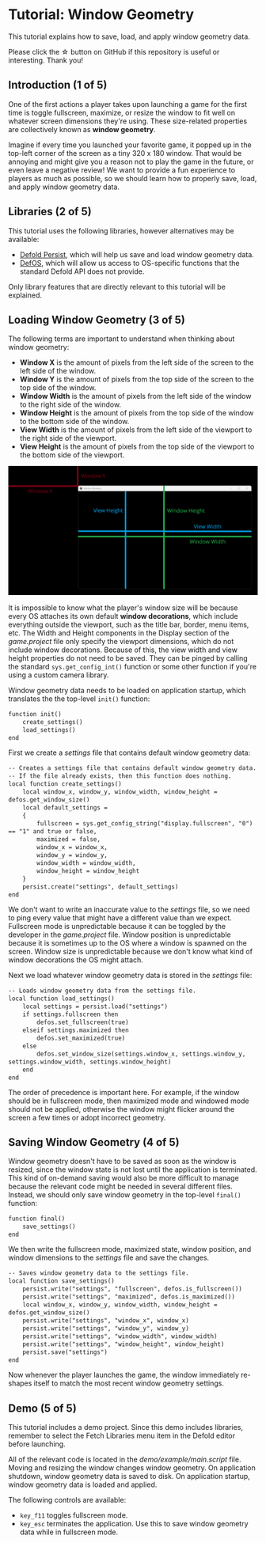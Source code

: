 # Tutorial: Window Geometry

This tutorial explains how to save, load, and apply window geometry data.

Please click the ☆ button on GitHub if this repository is useful or interesting. Thank you!

## Introduction (1 of 5)

One of the first actions a player takes upon launching a game for the first time is toggle fullscreen, maximize, or resize the window to fit well on whatever screen dimensions they're using. These size-related properties are collectively known as **window geometry**.

Imagine if every time you launched your favorite game, it popped up in the top-left corner of the screen as a tiny 320 x 180 window. That would be annoying and might give you a reason not to play the game in the future, or even leave a negative review! We want to provide a fun experience to players as much as possible, so we should learn how to properly save, load, and apply window geometry data.

## Libraries (2 of 5)

This tutorial uses the following libraries, however alternatives may be available:

* [Defold Persist](https://github.com/klaytonkowalski/library-defold-persist), which will help us save and load window geometry data.
* [DefOS](https://github.com/subsoap/defos), which will allow us access to OS-specific functions that the standard Defold API does not provide.

Only library features that are directly relevant to this tutorial will be explained.

## Loading Window Geometry (3 of 5)

The following terms are important to understand when thinking about window geometry:

* **Window X** is the amount of pixels from the left side of the screen to the left side of the window.
* **Window Y** is the amount of pixels from the top side of the screen to the top side of the window.
* **Window Width** is the amount of pixels from the left side of the window to the right side of the window.
* **Window Height** is the amount of pixels from the top side of the window to the bottom side of the window.
* **View Width** is the amount of pixels from the left side of the viewport to the right side of the viewport.
* **View Height** is the amount of pixels from the top side of the viewport to the bottom side of the viewport.

![geometry.png](https://github.com/klaytonkowalski/tutorial-defold/blob/main/window_geometry/assets/images/geometry.png)

It is impossible to know what the player's window size will be because every OS attaches its own default **window decorations**, which include everything outside the viewport, such as the title bar, border, menu items, etc. The Width and Height components in the Display section of the *game.project* file only specify the viewport dimensions, which do not include window decorations. Because of this, the view width and view height properties do not need to be saved. They can be pinged by calling the standard `sys.get_config_int()` function or some other function if you're using a custom camera library.

Window geometry data needs to be loaded on application startup, which translates the the top-level `init()` function:

```
function init()
    create_settings()
    load_settings()
end
```

First we create a *settings* file that contains default window geometry data:

```
-- Creates a settings file that contains default window geometry data.
-- If the file already exists, then this function does nothing.
local function create_settings()
    local window_x, window_y, window_width, window_height = defos.get_window_size()
    local default_settings =
    {
        fullscreen = sys.get_config_string("display.fullscreen", "0") == "1" and true or false,
        maximized = false,
        window_x = window_x,
        window_y = window_y,
        window_width = window_width,
        window_height = window_height
    }
    persist.create("settings", default_settings)
end
```

We don't want to write an inaccurate value to the *settings* file, so we need to ping every value that might have a different value than we expect. Fullscreen mode is unpredictable because it can be toggled by the developer in the *game.project* file. Window position is unpredictable because it is sometimes up to the OS where a window is spawned on the screen. Window size is unpredictable because we don't know what kind of window decorations the OS might attach.

Next we load whatever window geometry data is stored in the *settings* file:

```
-- Loads window geometry data from the settings file.
local function load_settings()
    local settings = persist.load("settings")
    if settings.fullscreen then
        defos.set_fullscreen(true)
    elseif settings.maximized then
        defos.set_maximized(true)
    else
        defos.set_window_size(settings.window_x, settings.window_y, settings.window_width, settings.window_height)
    end
end
```

The order of precedence is important here. For example, if the window should be in fullscreen mode, then maximized mode and windowed mode should not be applied, otherwise the window might flicker around the screen a few times or adopt incorrect geometry.

## Saving Window Geometry (4 of 5)

Window geometry doesn't have to be saved as soon as the window is resized, since the window state is not lost until the application is terminated. This kind of on-demand saving would also be more difficult to manage because the relevant code might be needed in several different files. Instead, we should only save window geometry in the top-level `final()` function:

```
function final()
    save_settings()
end
```

We then write the fullscreen mode, maximized state, window position, and window dimensions to the *settings* file and save the changes.

```
-- Saves window geometry data to the settings file.
local function save_settings()
    persist.write("settings", "fullscreen", defos.is_fullscreen())
    persist.write("settings", "maximized", defos.is_maximized())
    local window_x, window_y, window_width, window_height = defos.get_window_size()
    persist.write("settings", "window_x", window_x)
    persist.write("settings", "window_y", window_y)
    persist.write("settings", "window_width", window_width)
    persist.write("settings", "window_height", window_height)
    persist.save("settings")
end
```

Now whenever the player launches the game, the window immediately re-shapes itself to match the most recent window geometry settings.

## Demo (5 of 5)

This tutorial includes a demo project. Since this demo includes libraries, remember to select the Fetch Libraries menu item in the Defold editor before launching.

All of the relevant code is located in the *demo/example/main.script* file. Moving and resizing the window changes window geometry. On application shutdown, window geometry data is saved to disk. On application startup, window geometry data is loaded and applied.

The following controls are available:

* `key_f11` toggles fullscreen mode.
* `key_esc` terminates the application. Use this to save window geometry data while in fullscreen mode.
